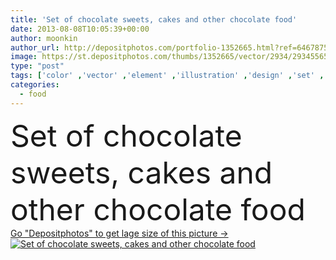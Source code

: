 ```yaml
---
title: 'Set of chocolate sweets, cakes and other chocolate food'
date: 2013-08-08T10:05:39+00:00
author: moonkin
author_url: http://depositphotos.com/portfolio-1352665.html?ref=64678756
image: https://st.depositphotos.com/thumbs/1352665/vector/2934/29345565/api_thumb_450.jpg?forcejpeg=true
type: "post"
tags: ['color' ,'vector' ,'element' ,'illustration' ,'design' ,'set' ,'party' ,'food' ,'cooking' ,'pie' ,'pastry' ,'cake' ,'cream' ,'sweet' ,'dessert' ,'snack' ,'family' ,'Menu' ,'coffee' ,'drink' ,'retro' ,'vintage' ,'lunch' ,'cartoon' ,'children' ,'kid' ,'classic' ,'candy' ,'icon' ,'cafe' ,'stand' ,'collection' ,'syrup' ,'chocolate' ,'mint' ,'jelly' ,'pudding' ,'sweets' ,'sundae' ,'cakes' ,'peanuts' ,'waffle' ,'topping' ,'cupcake' ,'muffin' ,'cheesecake' ,'mousse' ,'waffel' ,'jeu' ,'nourriture' ]
categories: 
  - food
---
```

<div aling="center">
            <font size="60"> Set of chocolate sweets, cakes and other chocolate food</font>   
</div>
<div>
    <a href='https://depositphotos.com/29345565/stock-illustration-set-of-chocolate-sweets-cakes.html?ref=64678756' target=_blank > Go "Depositphotos" to get lage size of this picture ->
        <img href='https://depositphotos.com/29345565/stock-illustration-set-of-chocolate-sweets-cakes.html?ref=64678756' src='https://st.depositphotos.com/1352665/2934/v/950/depositphotos_29345565-stock-illustration-set-of-chocolate-sweets-cakes.jpg?forcejpeg=true' alt='Set of chocolate sweets, cakes and other chocolate food' >
    </a>
</div>
